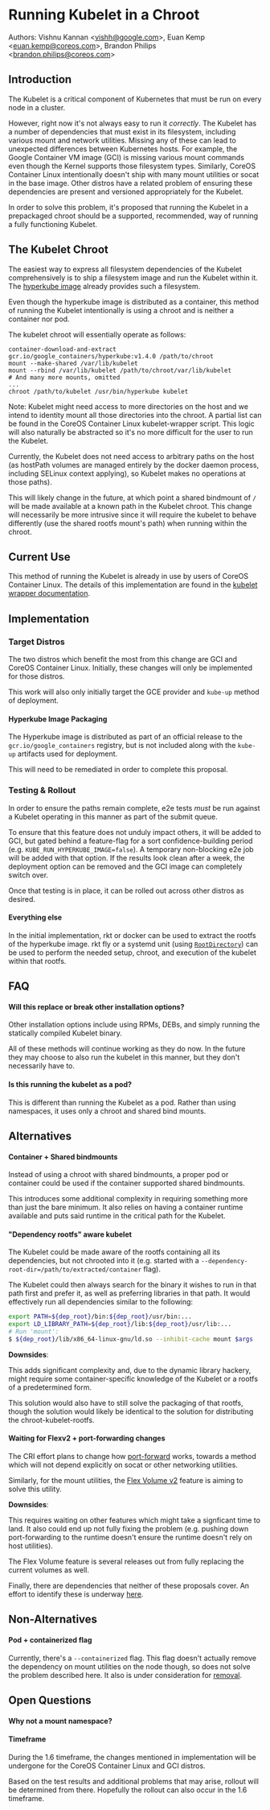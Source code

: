 # Running Kubelet in a Chroot

Authors: Vishnu Kannan \<vishh@google.com\>, Euan Kemp \<euan.kemp@coreos.com\>, Brandon Philips \<brandon.philips@coreos.com\>

## Introduction

The Kubelet is a critical component of Kubernetes that must be run on every node in a cluster.

However, right now it's not always easy to run it *correctly*. The Kubelet has
a number of dependencies that must exist in its filesystem, including various
mount and network utilities. Missing any of these can lead to unexpected
differences between Kubernetes hosts. For example, the Google Container VM
image (GCI) is missing various mount commands even though the Kernel supports
those filesystem types. Similarly, CoreOS Container Linux intentionally doesn't ship with
many mount utilities or socat in the base image. Other distros have a related
problem of ensuring these dependencies are present and versioned appropriately
for the Kubelet.

In order to solve this problem, it's proposed that running the Kubelet in a
prepackaged chroot should be a supported, recommended, way of running a fully
functioning Kubelet.

## The Kubelet Chroot

The easiest way to express all filesystem dependencies of the Kubelet comprehensively is to ship a filesystem image and run the Kubelet within it. The [hyperkube image](../../cluster/images/hyperkube/) already provides such a filesystem.

Even though the hyperkube image is distributed as a container, this method of
running the Kubelet intentionally is using a chroot and is neither a container nor pod.

The kubelet chroot will essentially operate as follows:

```
container-download-and-extract gcr.io/google_containers/hyperkube:v1.4.0 /path/to/chroot
mount --make-shared /var/lib/kubelet
mount --rbind /var/lib/kubelet /path/to/chroot/var/lib/kubelet
# And many more mounts, omitted
...
chroot /path/to/kubelet /usr/bin/hyperkube kubelet
```

Note: Kubelet might need access to more directories on the host and we intend to identity mount all those directories into the chroot. A partial list can be found in the CoreOS Container Linux kubelet-wrapper script.
This logic will also naturally be abstracted so it's no more difficult for the user to run the Kubelet.

Currently, the Kubelet does not need access to arbitrary paths on the host (as
hostPath volumes are managed entirely by the docker daemon process, including
SELinux context applying), so Kubelet makes no operations at those paths).

This will likely change in the future, at which point a shared bindmount of `/`
will be made available at a known path in the Kubelet chroot. This change will
necessarily be more intrusive since it will require the kubelet to behave
differently (use the shared rootfs mount's path) when running within the
chroot.

## Current Use

This method of running the Kubelet is already in use by users of CoreOS Container Linux. The details of this implementation are found in the [kubelet wrapper documentation](https://coreos.com/kubernetes/docs/latest/kubelet-wrapper.html).

## Implementation

### Target Distros

The two distros which benefit the most from this change are GCI and CoreOS Container Linux. Initially, these changes will only be implemented for those distros.

This work will also only initially target the GCE provider and `kube-up` method of deployment.

#### Hyperkube Image Packaging

The Hyperkube image is distributed as part of an official release to the `gcr.io/google_containers` registry, but is not included along with the `kube-up` artifacts used for deployment.

This will need to be remediated in order to complete this proposal.

### Testing & Rollout

In order to ensure the paths remain complete, e2e tests *must* be run against a
Kubelet operating in this manner as part of the submit queue.

To ensure that this feature does not unduly impact others, it will be added to
GCI, but gated behind a feature-flag for a sort confidence-building period
(e.g.  `KUBE_RUN_HYPERKUBE_IMAGE=false`). A temporary non-blocking e2e job will
be added with that option. If the results look clean after a week, the
deployment option can be removed and the GCI image can completely switch over.

Once that testing is in place, it can be rolled out across other distros as
desired.


#### Everything else

In the initial implementation, rkt or docker can be used to extract the rootfs of the hyperkube image. rkt fly or a systemd unit (using [`RootDirectory`](https://www.freedesktop.org/software/systemd/man/systemd.exec.html#RootDirectory=)) can be used to perform the needed setup, chroot, and execution of the kubelet within that rootfs.



## FAQ

#### Will this replace or break other installation options?

Other installation options include using RPMs, DEBs, and simply running the statically compiled Kubelet binary.

All of these methods will continue working as they do now. In the future they may choose to also run the kubelet in this manner, but they don't necessarily have to.


#### Is this running the kubelet as a pod?

This is different than running the Kubelet as a pod. Rather than using namespaces, it uses only a chroot and shared bind mounts.

## Alternatives

#### Container + Shared bindmounts

Instead of using a chroot with shared bindmounts, a proper pod or container could be used if the container supported shared bindmounts.

This introduces some additional complexity in requiring something more than just the bare minimum. It also relies on having a container runtime available and puts said runtime in the critical path for the Kubelet.

#### "Dependency rootfs" aware kubelet

The Kubelet could be made aware of the rootfs containing all its dependencies, but not chrooted into it (e.g. started with a `--dependency-root-dir=/path/to/extracted/container` flag).

The Kubelet could then always search for the binary it wishes to run in that path first and prefer it, as well as preferring libraries in that path. It would effectively run all dependencies similar to the following:

```bash
export PATH=${dep_root}/bin:${dep_root}/usr/bin:...
export LD_LIBRARY_PATH=${dep_root}/lib:${dep_root}/usr/lib:...
# Run 'mount':
$ ${dep_root}/lib/x86_64-linux-gnu/ld.so --inhibit-cache mount $args
```

**Downsides**:

This adds significant complexity and, due to the dynamic library hackery, might require some container-specific knowledge of the Kubelet or a rootfs of a predetermined form.

This solution would also have to still solve the packaging of that rootfs, though the solution would likely be identical to the solution for distributing the chroot-kubelet-rootfs.

#### Waiting for Flexv2 + port-forwarding changes

The CRI effort plans to change how [port-forward](https://github.com/kubernetes/kubernetes/issues/29579) works, towards a method which will not depend explicitly on socat or other networking utilities.

Similarly, for the mount utilities, the [Flex Volume v2](https://github.com/kubernetes/features/issues/93) feature is aiming to solve this utility.


**Downsides**:

This requires waiting on other features which might take a signficant time to land. It also could end up not fully fixing the problem (e.g. pushing down port-forwarding to the runtime doesn't ensure the runtime doesn't rely on host utilities).

The Flex Volume feature is several releases out from fully replacing the current volumes as well.

Finally, there are dependencies that neither of these proposals cover. An
effort to identify these is underway [here](https://issues.k8s.io/26093).

## Non-Alternatives

#### Pod + containerized flag

Currently, there's a `--containerized` flag. This flag doesn't actually remove the dependency on mount utilities on the node though, so does not solve the problem described here. It also is under consideration for [removal](https://issues.k8s.io/26093).

## Open Questions

#### Why not a mount namespace?

#### Timeframe

During the 1.6 timeframe, the changes mentioned in implementation will be undergone for the CoreOS Container Linux and GCI distros.

Based on the test results and additional problems that may arise, rollout will
be determined from there. Hopefully the rollout can also occur in the 1.6
timeframe.
